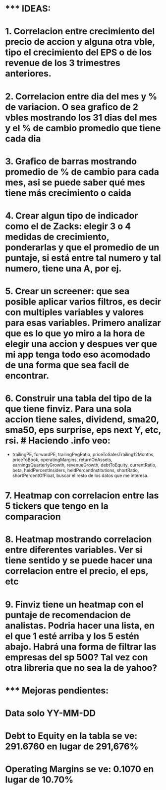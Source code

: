 # \*\*\* IDEAS:

# 1. Correlacion entre crecimiento del precio de accion y alguna otra vble, tipo el crecimiento del EPS o de los revenue de los 3 trimestres anteriores.

# 2. Correlacion entre dia del mes y % de variacion. O sea grafico de 2 vbles mostrando los 31 dias del mes y el % de cambio promedio que tiene cada dia

# 3. Grafico de barras mostrando promedio de % de cambio para cada mes, asi se puede saber qué mes tiene más crecimiento o caida

# 4. Crear algun tipo de indicador como el de Zacks: elegir 3 o 4 medidas de crecimiento, ponderarlas y que el promedio de un puntaje, si está entre tal numero y tal numero, tiene una A, por ej.

# 5. Crear un screener: que sea posible aplicar varios filtros, es decir con multiples variables y valores para esas variables. Primero analizar que es lo que yo miro a la hora de elegir una accion y despues ver que mi app tenga todo eso acomodado de una forma que sea facil de encontrar.

# 6. Construir una tabla del tipo de la que tiene finviz. Para una sola accion tiene sales, dividend, sma20, sma50, eps surprise, eps next Y, etc, rsi. # Haciendo .info veo:

- trailingPE, forwardPE, trailingPegRatio, priceToSalesTrailing12Months, priceToBook, operatingMargins, returnOnAssets, earningsQuarterlyGrowth, revenueGrowth, debtToEquity, currentRatio, beta, heldPercentInsiders, heldPercentInstitutions, shortRatio, shortPercentOfFloat, buscar el resto de los datos que me interesa.

# 7. Heatmap con correlacion entre las 5 tickers que tengo en la comparacion

# 8. Heatmap mostrando correlacion entre diferentes variables. Ver si tiene sentido y se puede hacer una correlacion entre el precio, el eps, etc

# 9. Finviz tiene un heatmap con el puntaje de recomendacion de analistas. Podria hacer una lista, en el que 1 esté arriba y los 5 estén abajo. Habrá una forma de filtrar las empresas del sp 500? Tal vez con otra libreria que no sea la de yahoo?

# \*\*\* Mejoras pendientes:

# Data solo YY-MM-DD

# Debt to Equity en la tabla se ve: 291.6760 en lugar de 291,676%

# Operating Margins se ve: 0.1070 en lugar de 10.70%
